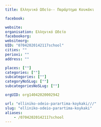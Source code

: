 ```yaml
---
title: Ελληνικό Ωδείο-- Παράρτημα Κουκάκι

facebook:

website:
organisation: Ελληνικό Ωδείο
facebookorg:
websiteorg:
UID: "07042020142117school"
cities: ""
perioxi: ""
address: ""

places: [""]
categories: [""]
subcategories: [""]
categoryNoSLug: [""]
subcategoriesNoSLug: [""]

orgUID: org14042020002942

url: "elliniko-odeio-parartima-koykaki///"
slug: "elliniko-odeio-parartima-koykaki"
aliases:
    - /07042020142117school
---
```





